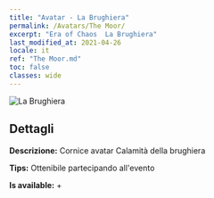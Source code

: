```yaml
---
title: "Avatar - La Brughiera"
permalink: /Avatars/The Moor/
excerpt: "Era of Chaos  La Brughiera"
last_modified_at: 2021-04-26
locale: it
ref: "The Moor.md"
toc: false
classes: wide
---
```

 ![La Brughiera](/images/a/avatarFrame_70.png)

## Dettagli

 **Descrizione:** Cornice avatar Calamità della brughiera 

 **Tips:** Ottenibile partecipando all'evento 

 **Is available:**  + 

